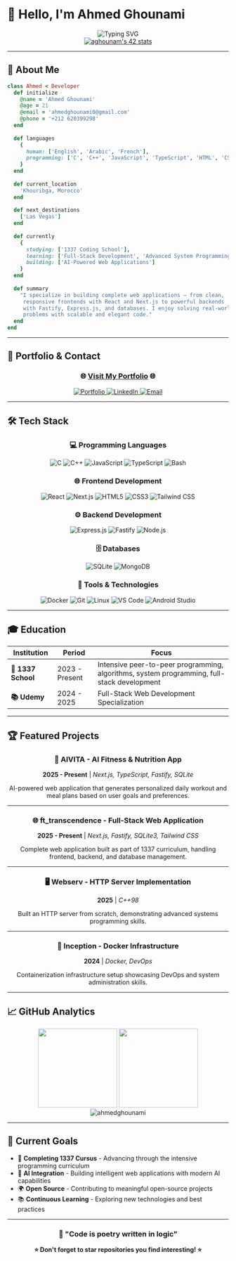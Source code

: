 # 👋 Hello, I'm Ahmed Ghounami

<div align="center">

  <img src="https://readme-typing-svg.herokuapp.com?font=Fira+Code&pause=1000&color=36BCF7&center=true&vCenter=true&width=435&lines=Full-Stack+Web+Developer;Problem+Solver+%26+Code+Enthusiast;1337+School+Student;Building+Scalable+Applications" alt="Typing SVG" />
  <div align="center">
<!--     <img src="https://media.giphy.com/media/836HiJc7pgzy8iNXCn/giphy.gif" width="300" /> -->
    <a href="https://github.com/ahmedghounami/badge42">
      <img src="https://badge.mediaplus.ma/black/aghounam" alt="aghounam's 42 stats"/>
    </a>
  </div>
</div>


---

## 📘 About Me

```ruby
class Ahmed < Developer
  def initialize
    @name = 'Ahmed Ghounami'
    @age = 21
    @email = 'ahmedghounami0@gmail.com'
    @phone = '+212 620399298'
  end
  
  def languages
    {
      human: ['English', 'Arabic', 'French'],
      programming: ['C', 'C++', 'JavaScript', 'TypeScript', 'HTML', 'CSS', 'SQL', 'Bash']
    }
  end
  
  def current_location
    'Khouribga, Morocco'
  end
  
  def next_destinations
    ['Las Vegas']
  end
  
  def currently
    {
      studying: ['1337 Coding School'],
      learning: ['Full-Stack Development', 'Advanced System Programming'],
      building: ['AI-Powered Web Applications']
    }
  end
  
  def summary
    "I specialize in building complete web applications — from clean, 
     responsive frontends with React and Next.js to powerful backends 
     with Fastify, Express.js, and databases. I enjoy solving real-world 
     problems with scalable and elegant code."
  end
end
```

---

## 🚀 Portfolio & Contact

<div align="center">
  
### 🌐 **[Visit My Portfolio](https://ahmedghounami.vercel.app/)** 🌐
  
<p>
  <a href="https://ahmedghounami.vercel.app/" target="_blank">
    <img src="https://img.shields.io/badge/Portfolio-FF5722?style=for-the-badge&logo=todoist&logoColor=white" alt="Portfolio">
  </a>
  <a href="https://www.linkedin.com/in/ahmed-ghounami-a675b1294/" target="_blank">
    <img src="https://img.shields.io/badge/LinkedIn-0077B5?style=for-the-badge&logo=linkedin&logoColor=white" alt="LinkedIn">
  </a>
  <a href="mailto:ahmedghounami0@gmail.com">
    <img src="https://img.shields.io/badge/Email-D14836?style=for-the-badge&logo=gmail&logoColor=white" alt="Email">
  </a>
</p>

</div>

---

## 🛠️ Tech Stack

<div align="center">

### 💻 Programming Languages
![C](https://img.shields.io/badge/C-00599C?style=for-the-badge&logo=c&logoColor=white)
![C++](https://img.shields.io/badge/C++-00599C?style=for-the-badge&logo=cplusplus&logoColor=white)
![JavaScript](https://img.shields.io/badge/JavaScript-F7DF1E?style=for-the-badge&logo=javascript&logoColor=black)
![TypeScript](https://img.shields.io/badge/TypeScript-007ACC?style=for-the-badge&logo=typescript&logoColor=white)
![Bash](https://img.shields.io/badge/Bash-4EAA25?style=for-the-badge&logo=gnubash&logoColor=white)

### 🌐 Frontend Development
![React](https://img.shields.io/badge/React-20232A?style=for-the-badge&logo=react&logoColor=61DAFB)
![Next.js](https://img.shields.io/badge/Next.js-000000?style=for-the-badge&logo=next.js&logoColor=white)
![HTML5](https://img.shields.io/badge/HTML5-E34F26?style=for-the-badge&logo=html5&logoColor=white)
![CSS3](https://img.shields.io/badge/CSS3-1572B6?style=for-the-badge&logo=css3&logoColor=white)
![Tailwind CSS](https://img.shields.io/badge/Tailwind_CSS-38B2AC?style=for-the-badge&logo=tailwind-css&logoColor=white)

### ⚙️ Backend Development
![Express.js](https://img.shields.io/badge/Express.js-404D59?style=for-the-badge&logo=express&logoColor=white)
![Fastify](https://img.shields.io/badge/Fastify-000000?style=for-the-badge&logo=fastify&logoColor=white)
![Node.js](https://img.shields.io/badge/Node.js-43853D?style=for-the-badge&logo=node.js&logoColor=white)

### 🗄️ Databases
![SQLite](https://img.shields.io/badge/SQLite-07405E?style=for-the-badge&logo=sqlite&logoColor=white)
![MongoDB](https://img.shields.io/badge/MongoDB-4EA94B?style=for-the-badge&logo=mongodb&logoColor=white)

### 🔧 Tools & Technologies
![Docker](https://img.shields.io/badge/Docker-2496ED?style=for-the-badge&logo=docker&logoColor=white)
![Git](https://img.shields.io/badge/Git-F05032?style=for-the-badge&logo=git&logoColor=white)
![Linux](https://img.shields.io/badge/Linux-FCC624?style=for-the-badge&logo=linux&logoColor=black)
![VS Code](https://img.shields.io/badge/VS_Code-007ACC?style=for-the-badge&logo=visual-studio-code&logoColor=white)
![Android Studio](https://img.shields.io/badge/Android_Studio-3DDC84?style=for-the-badge&logo=android-studio&logoColor=white)

</div>

---

## 🎓 Education

<div align="center">

| Institution | Period | Focus |
|-------------|--------|--------|
| **🏫 1337 School** | 2023 - Present | Intensive peer-to-peer programming, algorithms, system programming, full-stack development |
| **📚 Udemy** | 2024 - 2025 | Full-Stack Web Development Specialization |

</div>

---

## 🏆 Featured Projects

<div align="center">
  
### 🤖 AIVITA - AI Fitness & Nutrition App
**2025 - Present** | *Next.js, TypeScript, Fastify, SQLite*

AI-powered web application that generates personalized daily workout and meal plans based on user goals and preferences.

---

### 🌐 ft_transcendence - Full-Stack Web Application  
**2025 - Present** | *Next.js, Fastify, SQLite3, Tailwind CSS*

Complete web application built as part of 1337 curriculum, handling frontend, backend, and database management.

---

### 🖥️ Webserv - HTTP Server Implementation
**2025** | *C++98*

Built an HTTP server from scratch, demonstrating advanced systems programming skills.

---

### 🐳 Inception - Docker Infrastructure
**2024** | *Docker, DevOps*

Containerization infrastructure setup showcasing DevOps and system administration skills.

</div>


---

## 📈 GitHub Analytics

<div align="center">
  <img height="180em" src="https://github-readme-stats-eight-theta.vercel.app/api?username=ahmedghounami&show_icons=true&theme=algolia&include_all_commits=true&count_private=true"/>
  <img height="180em" src="https://github-readme-stats-eight-theta.vercel.app/api/top-langs/?username=ahmedghounami&layout=compact&langs_count=8&theme=algolia"/>
</div>

<div align="center">
  <img src="https://github-readme-streak-stats.herokuapp.com/?user=ahmedghounami&theme=algolia" alt="ahmedghounami" />
</div>

---

## 🎯 Current Goals

- 🚀 **Completing 1337 Cursus** - Advancing through the intensive programming curriculum
- 🤖 **AI Integration** - Building intelligent web applications with modern AI capabilities  
- 🌍 **Open Source** - Contributing to meaningful open-source projects
- 📚 **Continuous Learning** - Exploring new technologies and best practices

---

<div align="center">
  
### 💫 "Code is poetry written in logic"

**⭐ Don't forget to star repositories you find interesting! ⭐**

</div>

